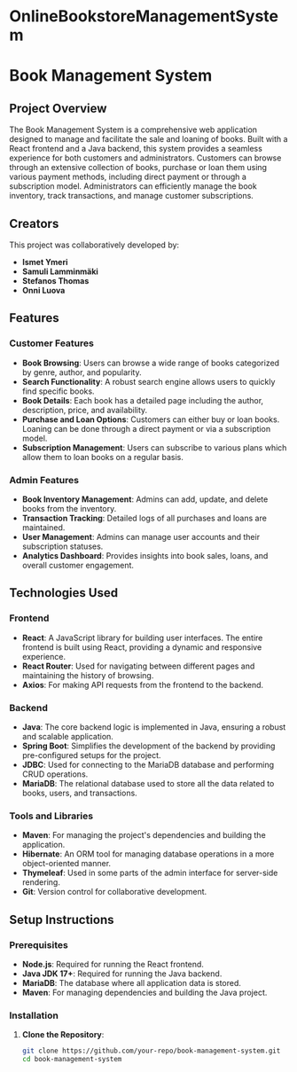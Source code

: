 # OnlineBookstoreManagementSystem

# **Book Management System**

## **Project Overview**

The Book Management System is a comprehensive web application designed to manage and facilitate the sale and loaning of books. Built with a React frontend and a Java backend, this system provides a seamless experience for both customers and administrators. Customers can browse through an extensive collection of books, purchase or loan them using various payment methods, including direct payment or through a subscription model. Administrators can efficiently manage the book inventory, track transactions, and manage customer subscriptions.

## **Creators**

This project was collaboratively developed by:
- **Ismet Ymeri**
- **Samuli Lamminmäki**
- **Stefanos Thomas**
- **Onni Luova**

## **Features**

### **Customer Features**
- **Book Browsing**: Users can browse a wide range of books categorized by genre, author, and popularity.
- **Search Functionality**: A robust search engine allows users to quickly find specific books.
- **Book Details**: Each book has a detailed page including the author, description, price, and availability.
- **Purchase and Loan Options**: Customers can either buy or loan books. Loaning can be done through a direct payment or via a subscription model.
- **Subscription Management**: Users can subscribe to various plans which allow them to loan books on a regular basis.

### **Admin Features**
- **Book Inventory Management**: Admins can add, update, and delete books from the inventory.
- **Transaction Tracking**: Detailed logs of all purchases and loans are maintained.
- **User Management**: Admins can manage user accounts and their subscription statuses.
- **Analytics Dashboard**: Provides insights into book sales, loans, and overall customer engagement.

## **Technologies Used**

### **Frontend**
- **React**: A JavaScript library for building user interfaces. The entire frontend is built using React, providing a dynamic and responsive experience.
- **React Router**: Used for navigating between different pages and maintaining the history of browsing.
- **Axios**: For making API requests from the frontend to the backend.

### **Backend**
- **Java**: The core backend logic is implemented in Java, ensuring a robust and scalable application.
- **Spring Boot**: Simplifies the development of the backend by providing pre-configured setups for the project.
- **JDBC**: Used for connecting to the MariaDB database and performing CRUD operations.
- **MariaDB**: The relational database used to store all the data related to books, users, and transactions.

### **Tools and Libraries**
- **Maven**: For managing the project's dependencies and building the application.
- **Hibernate**: An ORM tool for managing database operations in a more object-oriented manner.
- **Thymeleaf**: Used in some parts of the admin interface for server-side rendering.
- **Git**: Version control for collaborative development.

## **Setup Instructions**

### **Prerequisites**
- **Node.js**: Required for running the React frontend.
- **Java JDK 17+**: Required for running the Java backend.
- **MariaDB**: The database where all application data is stored.
- **Maven**: For managing dependencies and building the Java project.

### **Installation**

1. **Clone the Repository**:
   ```bash
   git clone https://github.com/your-repo/book-management-system.git
   cd book-management-system

